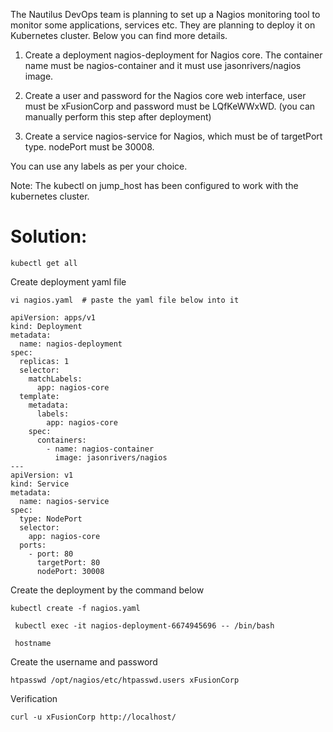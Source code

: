 The Nautilus DevOps team is planning to set up a Nagios monitoring tool to monitor some applications, services etc. They are planning to deploy it on Kubernetes cluster. Below you can find more details.



1) Create a deployment nagios-deployment for Nagios core. The container name must be nagios-container and it must use jasonrivers/nagios image.

2) Create a user and password for the Nagios core web interface, user must be xFusionCorp and password must be LQfKeWWxWD. (you can manually perform this step after deployment)

3) Create a service nagios-service for Nagios, which must be of targetPort type. nodePort must be 30008.

You can use any labels as per your choice.

Note: The kubectl on jump_host has been configured to work with the kubernetes cluster.


Solution: 
=========
```
kubectl get all
```
Create deployment yaml file

```
vi nagios.yaml  # paste the yaml file below into it
```

```
apiVersion: apps/v1
kind: Deployment
metadata:
  name: nagios-deployment
spec:
  replicas: 1
  selector:
    matchLabels:
      app: nagios-core
  template:
    metadata:
      labels:
        app: nagios-core
    spec:
      containers:
        - name: nagios-container
          image: jasonrivers/nagios
---
apiVersion: v1
kind: Service
metadata:
  name: nagios-service
spec:
  type: NodePort
  selector:
    app: nagios-core
  ports:
    - port: 80
      targetPort: 80
      nodePort: 30008
```

 Create the deployment by the command below

 ```
 kubectl create -f nagios.yaml
 ```
```
 kubectl exec -it nagios-deployment-6674945696 -- /bin/bash
```
```
 hostname
```

 Create the username and password
```
htpasswd /opt/nagios/etc/htpasswd.users xFusionCorp
```

Verification
```
curl -u xFusionCorp http://localhost/
```

